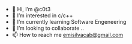 - 👋 Hi, I’m @c0t3
- 👀 I’m interested in c/c++
- 🌱 I’m currently learning Software Engeneering
- 💞️ I’m looking to collaborate ..
- 📫 How to reach me emisilvacab@gmail.com

<!---
c0t3/c0t3 is a ✨ special ✨ repository because its `README.md` (this file) appears on your GitHub profile.
You can click the Preview link to take a look at your changes.1
--->
